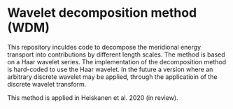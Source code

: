 # Wavelet decomposition method (WDM)

This repository inculdes code to decompose the meridional energy transport into contributions by
different length scales. The method is based on a Haar wavelet series. 
The implementation of the decomposition method is hard-coded to use the Haar wavelet. In the future a version
where an arbitrary discrete wavelet may be applied, through the applicatioin of the discrete wavelet transform. 

This method is applied in Heiskanen et al. 2020 (in review).
